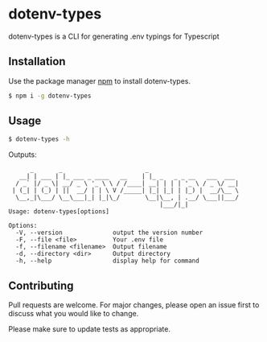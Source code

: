 # dotenv-types

dotenv-types is a CLI for generating .env typings for Typescript

## Installation

Use the package manager [npm](https://www.npmjs.com/) to install dotenv-types.

```bash
$ npm i -g dotenv-types
```

## Usage

```bash
$ dotenv-types -h
```
Outputs:

```
      _       _                       _
   __| | ___ | |_ ___ _ ____   __    | |_ _   _ _ __   ___  ___
  / _` |/ _ \| __/ _ \ '_ \ \ / /____| __| | | | '_ \ / _ \/ __|
 | (_| | (_) | ||  __/ | | \ V /_____| |_| |_| | |_) |  __/\__ \
  \__,_|\___/ \__\___|_| |_|\_/       \__|\__, | .__/ \___||___/
                                          |___/|_|
Usage: dotenv-types[options]

Options:
  -V, --version              output the version number
  -F, --file <file>          Your .env file
  -f, --filename <filename>  Output filename
  -d, --directory <dir>      Output directory
  -h, --help                 display help for command
```

## Contributing
Pull requests are welcome. For major changes, please open an issue first to discuss what you would like to change.

Please make sure to update tests as appropriate.
